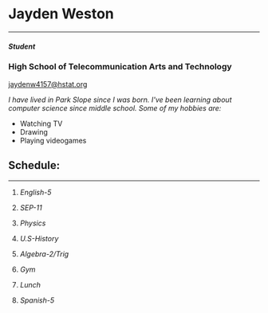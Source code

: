 # **Jayden Weston**
___

#### _Student_

### **High School of Telecommunication Arts and Technology**

[jaydenw4157@hstat.org](https://sites.google.com/a/hstat.org/jaydenw4157sep11/)

_I have lived in Park Slope since I was born. I've been learning about computer science since middle school. Some of my hobbies are:_


* Watching TV
* Drawing
* Playing videogames

## **Schedule:**

___

1. _English-5_

2.  _SEP-11_
  
3. _Physics_

4. _U.S-History_

5. _Algebra-2/Trig_

6. _Gym_

7. _Lunch_

8. _Spanish-5_